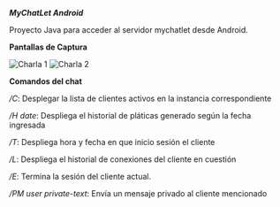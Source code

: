 ***MyChatLet Android***

Proyecto Java para acceder al servidor mychatlet desde Android.


**Pantallas de Captura**

![Charla 1](https://dl.dropboxusercontent.com/u/12074021/mychatlet-android/001.png)
![Charla 2](https://dl.dropboxusercontent.com/u/12074021/mychatlet-android/002.png)



**Comandos del chat**

*/C*: Desplegar la lista de clientes activos en la instancia correspondiente

*/H date*: Despliega el historial de pláticas generado según la fecha ingresada

*/T*: Despliega hora y fecha en que inicio sesión el cliente

*/L*: Despliega el historial de conexiones del cliente en cuestión

*/E*: Termina la sesión del cliente actual.

*/PM user private-text*: Envía un mensaje privado al cliente mencionado
